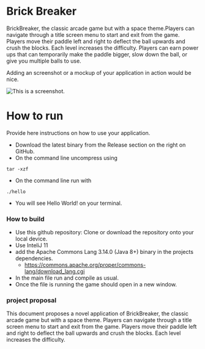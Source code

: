 # Brick Breaker
BrickBreaker, the classic arcade game but with a space theme.Players can navigate through a title screen menu to start and exit from the game. Players move their paddle left and right to deflect the ball upwards and crush the blocks. Each level increases the difficulty. Players can earn power ups that can temporarily make the paddle bigger, slow down the ball, or give you multiple balls to use.

Adding an screenshot or a mockup of your application in action would be nice.  

![This is a screenshot.]()
# How to run
Provide here instructions on how to use your application.   
- Download the latest binary from the Release section on the right on GitHub.  
- On the command line uncompress using
```
tar -xzf  
```
- On the command line run with
```
./hello
```
- You will see Hello World! on your terminal.

### How to build
- Use this github repository: Clone or download the repository onto your local device. 
- Use InteliJ 11
- add the Apache Commons Lang 3.14.0 (Java 8+) binary in the projects dependencies.
  - https://commons.apache.org/proper/commons-lang/download_lang.cgi
- In the main file run and compile as usual.
- Once the file is running the game should open in a new window.

### project proposal
This document proposes a novel application of BrickBreaker, the classic arcade game but with a space theme. Players can navigate through a title screen menu to start and exit from the game. Players move their paddle left and right to deflect the ball upwards and crush the blocks. Each level increases the difficulty.

